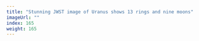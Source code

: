 ```yaml
---
title: "Stunning JWST image of Uranus shows 13 rings and nine moons"
imageUrl: ""
index: 165
weight: 165
---
```

